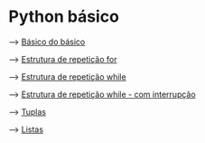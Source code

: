 # Python básico
--> [Básico do básico](https://github.com/cabarros3/learnpython/blob/main/basic_py/basic_python.ipynb)

--> [Estrutura de repetição for](https://github.com/cabarros3/learnpython/blob/main/basic_py/estrutura_for.ipynb)

--> [Estrutura de repetição while](https://github.com/cabarros3/learnpython/blob/main/basic_py/estrutura_while.ipynb)

--> [Estrutura de repetição while - com interrupção](https://github.com/cabarros3/learnpython/blob/main/basic_py/while_com_interrup%C3%A7%C3%A3o.ipynb)

--> [Tuplas](https://github.com/cabarros3/learnpython/blob/main/basic_py/tuples.ipynb)

--> [Listas](https://github.com/cabarros3/learnpython/blob/main/basic_py/aprendendo_listas)

